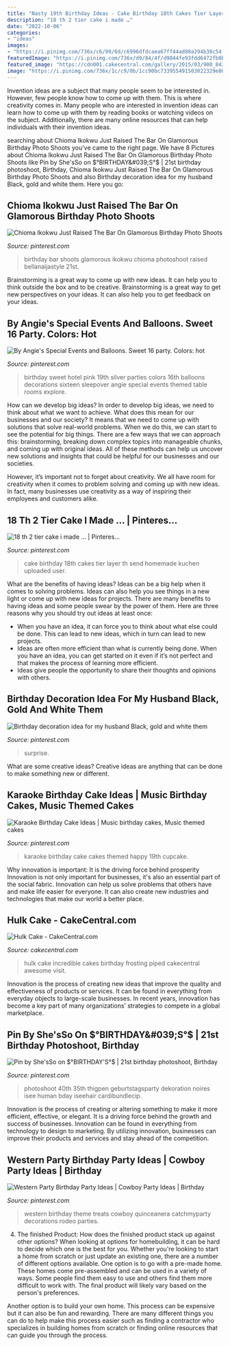 ```yaml
---
title: "Nasty 19th Birthday Ideas - Cake Birthday 18th Cakes Tier Layer Th Send Homemade Kuchen Uploaded User"
description: "18 th 2 tier cake i made …"
date: "2022-10-06"
categories:
- "ideas"
images:
- "https://i.pinimg.com/736x/c6/99/6d/c6996dfdcaea67ff44ad80a294b38c54.jpg"
featuredImage: "https://i.pinimg.com/736x/d9/84/4f/d9844fe93fdd6472fb0b0751737791d1--western-food-western-theme.jpg?b=t"
featured_image: "https://cdn001.cakecentral.com/gallery/2015/03/900_843282mIpM_hulk-cake.jpg"
image: "https://i.pinimg.com/736x/1c/c9/0b/1cc90bc733955491503022329e803540.jpg"
---
```



Invention ideas are a subject that many people seem to be interested in. However, few people know how to come up with them. This is where creativity comes in. Many people who are interested in invention ideas can learn how to come up with them by reading books or watching videos on the subject. Additionally, there are many online resources that can help individuals with their invention ideas.

	

		
searching about Chioma Ikokwu Just Raised The Bar On Glamorous Birthday Photo Shoots you've came to the right page. We have 8 Pictures about Chioma Ikokwu Just Raised The Bar On Glamorous Birthday Photo Shoots like Pin by She&#039;sSo on $°BIRTHDAY&#039;S°$ | 21st birthday photoshoot, Birthday, Chioma Ikokwu Just Raised The Bar On Glamorous Birthday Photo Shoots and also Birthday decoration idea for my husband Black, gold and white them. Here you go:
		
    
## Chioma Ikokwu Just Raised The Bar On Glamorous Birthday Photo Shoots

<img loading=lazy src="https://i.pinimg.com/736x/c6/99/6d/c6996dfdcaea67ff44ad80a294b38c54.jpg" onerror="this.onerror=null;this.src='https://tse2.mm.bing.net/th?id=OIP.ol6Ms1EfmWTXM-fRw9yszAHaIq&amp;pid=15.1';" alt="Chioma Ikokwu Just Raised The Bar On Glamorous Birthday Photo Shoots">

_Source: pinterest.com_

>birthday bar shoots glamorous ikokwu chioma photoshoot raised bellanaijastyle 21st. 

	

Brainstorming is a great way to come up with new ideas. It can help you to think outside the box and to be creative. Brainstorming is a great way to get new perspectives on your ideas. It can also help you to get feedback on your ideas.

    
## By Angie&#039;s Special Events And Balloons. Sweet 16 Party. Colors: Hot

<img loading=lazy src="https://i.pinimg.com/originals/2a/68/53/2a68538fc4dd75cdebef3ca4092547cd.jpg" onerror="this.onerror=null;this.src='https://tse1.mm.bing.net/th?id=OIP.XqUILfFB8o2LbOcXFt2rlgHaJ4&amp;pid=15.1';" alt="By Angie&#039;s Special Events and Balloons. Sweet 16 party. Colors: hot">

_Source: pinterest.com_

>birthday sweet hotel pink 19th silver parties colors 16th balloons decorations sixteen sleepover angie special events themed table rooms explore. 

	

How can we develop big ideas?
In order to develop big ideas, we need to think about what we want to achieve. What does this mean for our businesses and our society? It means that we need to come up with solutions that solve real-world problems. When we do this, we can start to see the potential for big things.
There are a few ways that we can approach this: brainstorming, breaking down complex topics into manageable chunks, and coming up with original ideas. All of these methods can help us uncover new solutions and insights that could be helpful for our businesses and our societies.

However, it’s important not to forget about creativity. We all have room for creativity when it comes to problem solving and coming up with new ideas. In fact, many businesses use creativity as a way of inspiring their employees and customers alike.

    
## 18 Th 2 Tier Cake I Made … | Pinteres…

<img loading=lazy src="https://s-media-cache-ak0.pinimg.com/736x/ea/b8/d2/eab8d231cf2eb258d96c3317d82a1754--th-birthday-cake-birthday-bash.jpg" onerror="this.onerror=null;this.src='https://tse3.mm.bing.net/th?id=OIP.OYakFVU8PGhhVbUpkfMX8wHaJ3&amp;pid=15.1';" alt="18 th 2 tier cake i made … | Pinteres…">

_Source: pinterest.com_

>cake birthday 18th cakes tier layer th send homemade kuchen uploaded user. 

	

What are the benefits of having ideas?
Ideas can be a big help when it comes to solving problems. Ideas can also help you see things in a new light or come up with new ideas for projects. There are many benefits to having ideas and some people swear by the power of them. Here are three reasons why you should try out ideas at least once: 
- When you have an idea, it can force you to think about what else could be done. This can lead to new ideas, which in turn can lead to new projects. 
- Ideas are often more efficient than what is currently being done. When you have an idea, you can get started on it even if it’s not perfect and that makes the process of learning more efficient. 
- Ideas give people the opportunity to share their thoughts and opinions with others.

    
## Birthday Decoration Idea For My Husband Black, Gold And White Them

<img loading=lazy src="https://i.pinimg.com/originals/ee/d3/e6/eed3e6a18a51ae6ef93db22267e77cc1.jpg" onerror="this.onerror=null;this.src='https://tse1.mm.bing.net/th?id=OIP.YBv__3dKIffCGEtsV5_OBQHaJ4&amp;pid=15.1';" alt="Birthday decoration idea for my husband Black, gold and white them">

_Source: pinterest.com_

>surprise. 

	

What are some creative ideas?
Creative ideas are anything that can be done to make something new or different.

    
## Karaoke Birthday Cake Ideas | Music Birthday Cakes, Music Themed Cakes

<img loading=lazy src="https://i.pinimg.com/736x/1c/c9/0b/1cc90bc733955491503022329e803540.jpg" onerror="this.onerror=null;this.src='https://tse3.mm.bing.net/th?id=OIP.bE7_X5KLX2ehSSuHi3J6_AHaJ3&amp;pid=15.1';" alt="Karaoke Birthday Cake Ideas | Music birthday cakes, Music themed cakes">

_Source: pinterest.com_

>karaoke birthday cake cakes themed happy 19th cupcake. 

	

Why innovation is important: It is the driving force behind prosperity
Innovation is not only important for businesses, it's also an essential part of the social fabric. Innovation can help us solve problems that others have and make life easier for everyone. It can also create new industries and technologies that make our world a better place.

    
## Hulk Cake - CakeCentral.com

<img loading=lazy src="https://cdn001.cakecentral.com/gallery/2015/03/900_843282mIpM_hulk-cake.jpg" onerror="this.onerror=null;this.src='https://tse2.mm.bing.net/th?id=OIP.Es-EYOfE3WcJgIjG3mu2GAHaFj&amp;pid=15.1';" alt="Hulk Cake - CakeCentral.com">

_Source: cakecentral.com_

>hulk cake incredible cakes birthday frosting piped cakecentral awesome visit. 

	

Innovation is the process of creating new ideas that improve the quality and effectiveness of products or services. It can be found in everything from everyday objects to large-scale businesses. In recent years, innovation has become a key part of many organizations’ strategies to compete in a global marketplace.

    
## Pin By She&#039;sSo On $°BIRTHDAY&#039;S°$ | 21st Birthday Photoshoot, Birthday

<img loading=lazy src="https://i.pinimg.com/736x/d1/b6/e3/d1b6e37f1887d9dfd06cf4acb290c950.jpg" onerror="this.onerror=null;this.src='https://tse4.mm.bing.net/th?id=OIP.KQE8YqlEMZr6BB4PhhY6gAHaLG&amp;pid=15.1';" alt="Pin by She&#039;sSo on $°BIRTHDAY&#039;S°$ | 21st birthday photoshoot, Birthday">

_Source: pinterest.com_

>photoshoot 40th 35th thigpen geburtstagsparty dekoration noires isee human bday iseehair cardibundlecip. 

	

Innovation is the process of creating or altering something to make it more efficient, effective, or elegant. It is a driving force behind the growth and success of businesses. Innovation can be found in everything from technology to design to marketing. By utilizing innovation, businesses can improve their products and services and stay ahead of the competition.

    
## Western Party Birthday Party Ideas | Cowboy Party Ideas | Birthday

<img loading=lazy src="https://i.pinimg.com/736x/d9/84/4f/d9844fe93fdd6472fb0b0751737791d1--western-food-western-theme.jpg?b=t" onerror="this.onerror=null;this.src='https://tse2.mm.bing.net/th?id=OIP.3pwtXUSbjHwWlibJ8HmF3wHaJ3&amp;pid=15.1';" alt="Western Party Birthday Party Ideas | Cowboy Party Ideas | Birthday">

_Source: pinterest.com_

>western birthday theme treats cowboy quinceanera catchmyparty decorations rodeo parties. 

	

4. The finished Product: How does the finished product stack up against other options?
When looking at options for homebuilding, it can be hard to decide which one is the best for you. Whether you're looking to start a home from scratch or just update an existing one, there are a number of different options available. 
One option is to go with a pre-made home. These homes come pre-assembled and can be used in a variety of ways. Some people find them easy to use and others find them more difficult to work with. The final product will likely vary based on the person's preferences. 

Another option is to build your own home. This process can be expensive but it can also be fun and rewarding. There are many different things you can do to help make this process easier such as finding a contractor who specializes in building homes from scratch or finding online resources that can guide you through the process.

